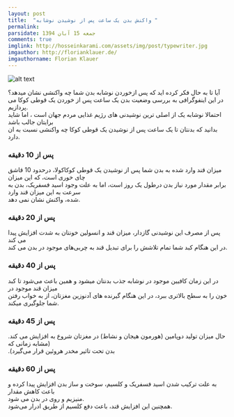 ```yaml
---
layout: post
title:  "واکنش بدن یک ساعت پس از نوشیدن نوشابه "
permalink: 
parsidate: جمعه 15 آبان 1394
comments: true
imglink: http://hosseinkarami.com/assets/img/post/typewriter.jpg
imgauthor: http://florianklauer.de/
imgauthorname: Florian Klauer
---
```


![alt text]({{site.url}}/assets/img/1.jpg)  
  
  آیا تا به حال فکر کرده اید که پس ازخوردن نوشابه بدن شما چه واکنشی نشان میدهد؟  
  در این اینفوگرافی به بررسی وضعیت بدن یک ساعت پس از خوردن یک قوطی کوکا می پردازیم.  
  احتمالا نوشابه یک از اصلی ترین نوشیدنی های رژیم غذایی مردم جهان است ، اما شاید برایتان جالب باشد  
  بدانید که بدنتان تا یک ساعت پس از نوشیدن یک قوطی کوکا چه واکنشی نسبت به ان دارد.
  ‎  

### پس از 10 دقیقه

میزان قند وارد شده به بدن شما پس از نوشیدن یک قوطی کوکاکولا، درحدود 10 قاشق چای خوری است، که این میزان   
برابر مقدار مورد نیاز بدن درطول یک روز است، اما به علت وجود اسید فسفریک، بدن به سرعت به این میزان قند وارد  
شده، واکنش نشان نمی دهد.‎

### پس از 20 دقیقه  
پس از مصرف این نوشیدنی گازدار، میزان قند و انسولین خونتان به شدت افزایش پیدا می کند‎  
در این هنگام کبد شما  تمام تلاشش را برای تبدیل قند به چربی‌های موجود در بدن می کند.

### پس از 40 دقیقه  
در این زمان کافیین موجود در نوشابه جذب بدنتان میشود و همین باعث می‌شود تا کبد میزان قند موجود در  
خون را به سطح بالاتری ببرد، در این هنگام گیرنده های آدنوزین مغزتان، از به خواب رفتن شما جلوگیری میکند.

### پس از 45 دقیقه  
حال میزان تولید دوپامین (هورمون هیجان و نشاط) در مغزتان شروع به افزایش می کند. (مشابه زمانی که  
.(بدن تحت تاثیر مخدر هروئين قرار می‌گیرد

### پس از 60 دقیقه  
به علت ترکیب شدن اسید فسفریک و کلسیم، سوخت و ساز بدن افزایش پیدا کرده و باعث کاهش مقدار  
منیزیم و روی در بدن می شود.  
همچنین این افزایش قند، باعث دفع کلسیم از طریق ادرار می‌شود.‎

‎
